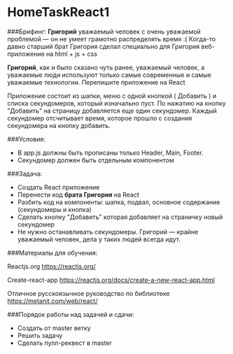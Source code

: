 # HomeTaskReact1

###Брифинг:
**Григорий** уважаемый человек с очень уважаемой проблемой — он не умеет грамотно распределять время :(
Когда-то давно старший брат Григория сделал специально для Григория веб-приложение на html + js + css

**Григорий**, как и было сказано чуть ранее, уважаемый человек, а уважаемые люди используют только самые современные и самые уважаемые технологии. Перепишите приложение на React

Приложение состоит из шапки, меню с одной кнопкой ( Добавить ) и списка секундомеров, который изначально пуст. По нажатию на кнопку "Добавить" на страницу добавляется еще один секундомер. Каждый секундомер отсчитывает время, которое прошло с создания секундомера на кнопку добавить. 

###Условия:
* В app.js должны быть прописаны только Header, Main, Footer.
* Секундомер должен быть отдельным компонентом

###Задача:
* Создать React приложение 
* Перенести код **брата Григория** на React
* Разбить код на компоненты: шапка, подвал, основное содержание (секундомеры и кнопка)
* Сделать кнопку "Добавить" которая добавляет на страничку новый секундомер
* Не нужно останавливать секундомеры. Григорий — крайне уважаемый человек, дела у таких людей всегда идут.

###Материалы для обучения: 

Reactjs.org
https://reactjs.org/

Create-react-app
https://reactjs.org/docs/create-a-new-react-app.html

Отличное русскоязычное руководство по библиотеке
https://metanit.com/web/react/


###Порядок работы над задачей и сдачи:

* Создать от master ветку
* Решить задачу
* Сделать пулл-реквест в master
